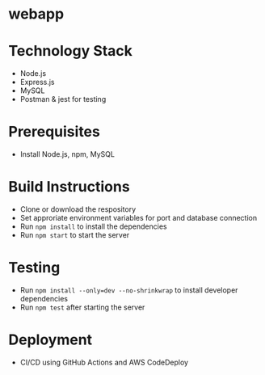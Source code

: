 # webapp
# Technology Stack
- Node.js <br/>  
- Express.js <br/>
- MySQL <br/>
- Postman & jest for testing
# Prerequisites
- Install Node.js, npm, MySQL
# Build Instructions
- Clone or download the respository <br />
- Set approriate environment variables for port and database connection <br />
- Run `npm install` to install the dependencies <br />
- Run `npm start` to start the server <br />
# Testing
- Run `npm install --only=dev --no-shrinkwrap` to install developer dependencies <br/>
- Run `npm test` after starting the server <br />
# Deployment
- CI/CD using GitHub Actions and AWS CodeDeploy


